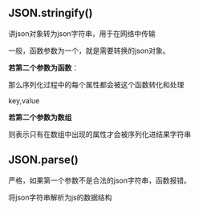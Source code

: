## JSON.stringify()

讲json对象转为json字符串，用于在网络中传输

一般，函数参数为一个，就是需要转换的json对象。

**若第二个参数为函数**：

那么序列化过程中的每个属性都会被这个函数转化和处理

key,value

**若第二个参数为数组**

则表示只有在数组中出现的属性才会被序列化进结果字符串

## JSON.parse()

严格，如果第一个参数不是合法的json字符串，函数报错。

将json字符串解析为js的数据结构

